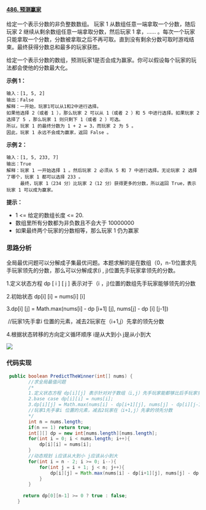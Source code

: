 #### [486. 预测赢家](https://leetcode-cn.com/problems/predict-the-winner/)

给定一个表示分数的非负整数数组。 玩家 1 从数组任意一端拿取一个分数，随后玩家 2 继续从剩余数组任意一端拿取分数，然后玩家 1 拿，…… 。每次一个玩家只能拿取一个分数，分数被拿取之后不再可取。直到没有剩余分数可取时游戏结束。最终获得分数总和最多的玩家获胜。

给定一个表示分数的数组，预测玩家1是否会成为赢家。你可以假设每个玩家的玩法都会使他的分数最大化。

**示例 1：**

```
输入：[1, 5, 2]
输出：False
解释：一开始，玩家1可以从1和2中进行选择。
如果他选择 2（或者 1 ），那么玩家 2 可以从 1（或者 2 ）和 5 中进行选择。如果玩家 2 选择了 5 ，那么玩家 1 则只剩下 1（或者 2 ）可选。
所以，玩家 1 的最终分数为 1 + 2 = 3，而玩家 2 为 5 。
因此，玩家 1 永远不会成为赢家，返回 False 。
```

**示例 2：**

```
输入：[1, 5, 233, 7]
输出：True
解释：玩家 1 一开始选择 1 。然后玩家 2 必须从 5 和 7 中进行选择。无论玩家 2 选择了哪个，玩家 1 都可以选择 233 。
     最终，玩家 1（234 分）比玩家 2（12 分）获得更多的分数，所以返回 True，表示玩家 1 可以成为赢家。
```

**提示：**

- 1 <= 给定的数组长度 <= 20.
- 数组里所有分数都为非负数且不会大于 10000000 
- 如果最终两个玩家的分数相等，那么玩家 1 仍为赢家

### 思路分析

全局最优问题可以分解成子集最优问题。本题求解的是在数组（0，n-1)位置求先手玩家领先的分数，那么可以分解成求(i , j)位置先手玩家拿领先的分数。

1.定义状态方程 dp [ i ] [ j ] 表示对于（i ，j)位置的数组先手玩家能够领先的分数

2.初始状态 dp[i] [i] = nums[i] [i]

3.dp[i] [j] = Math.max(nums[i] - dp [i+1] [j], nums[j] - dp [i] [j-1])

​    //玩家1先手拿i 位置的元素，减去2玩家在（i+1,j）先拿的领先分数

4.根据状态转移的方向定义循环顺序 i是从大到小 j是从小到大

![](https://pic.leetcode-cn.com/1598907763-bUeMVG-image.png)

### 代码实现

```java
 public boolean PredictTheWinner(int[] nums) {
        //求全局最值问题
        /*
        1.定义状态方程 dp[i][j] 表示针对对于数组（i,j）先手玩家能都够比后手玩家多的分数
        2.base case dp[i][i] = nums[i];
        3.dp[i][j] = Math.max(nums[i] - dp[i+1][j], nums[j] - dp[i][j-1])
        //玩家1先手拿i 位置的元素，减去2玩家在（i+1,j）先拿的领先分数
        */
        int n = nums.length;
        if(n == 1) return true;
        int[][] dp = new int[nums.length][nums.length];
        for(int i = 0; i < nums.length; i++){
            dp[i][i] = nums[i];
        }
        //动态规划 i应该从大到小 j应该从小到大
        for(int i = n - 2; i >= 0; i--){
            for(int j = i + 1; j < n; j++){
                dp[i][j] = Math.max(nums[i] - dp[i+1][j], nums[j] - dp[i][j-1]);
            }
        }
      
      return dp[0][n-1] >= 0 ? true : false;
    }
```

